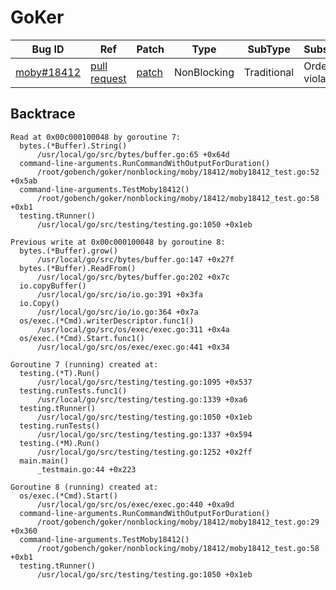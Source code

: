 
# GoKer

| Bug ID|  Ref | Patch | Type | SubType | SubsubType |
| ----  | ---- | ----  | ---- | ---- | ---- |
|[moby#18412]|[pull request]|[patch]| NonBlocking | Traditional | Order violation |

[moby#18412]:(moby18412_test.go)
[patch]:https://github.com/moby/moby/pull/18412/files
[pull request]:https://github.com/moby/moby/pull/18412
 

## Backtrace

```
Read at 0x00c000100048 by goroutine 7:
  bytes.(*Buffer).String()
      /usr/local/go/src/bytes/buffer.go:65 +0x64d
  command-line-arguments.RunCommandWithOutputForDuration()
      /root/gobench/goker/nonblocking/moby/18412/moby18412_test.go:52 +0x5ab
  command-line-arguments.TestMoby18412()
      /root/gobench/goker/nonblocking/moby/18412/moby18412_test.go:58 +0xb1
  testing.tRunner()
      /usr/local/go/src/testing/testing.go:1050 +0x1eb

Previous write at 0x00c000100048 by goroutine 8:
  bytes.(*Buffer).grow()
      /usr/local/go/src/bytes/buffer.go:147 +0x27f
  bytes.(*Buffer).ReadFrom()
      /usr/local/go/src/bytes/buffer.go:202 +0x7c
  io.copyBuffer()
      /usr/local/go/src/io/io.go:391 +0x3fa
  io.Copy()
      /usr/local/go/src/io/io.go:364 +0x7a
  os/exec.(*Cmd).writerDescriptor.func1()
      /usr/local/go/src/os/exec/exec.go:311 +0x4a
  os/exec.(*Cmd).Start.func1()
      /usr/local/go/src/os/exec/exec.go:441 +0x34

Goroutine 7 (running) created at:
  testing.(*T).Run()
      /usr/local/go/src/testing/testing.go:1095 +0x537
  testing.runTests.func1()
      /usr/local/go/src/testing/testing.go:1339 +0xa6
  testing.tRunner()
      /usr/local/go/src/testing/testing.go:1050 +0x1eb
  testing.runTests()
      /usr/local/go/src/testing/testing.go:1337 +0x594
  testing.(*M).Run()
      /usr/local/go/src/testing/testing.go:1252 +0x2ff
  main.main()
      _testmain.go:44 +0x223

Goroutine 8 (running) created at:
  os/exec.(*Cmd).Start()
      /usr/local/go/src/os/exec/exec.go:440 +0xa9d
  command-line-arguments.RunCommandWithOutputForDuration()
      /root/gobench/goker/nonblocking/moby/18412/moby18412_test.go:29 +0x360
  command-line-arguments.TestMoby18412()
      /root/gobench/goker/nonblocking/moby/18412/moby18412_test.go:58 +0xb1
  testing.tRunner()
      /usr/local/go/src/testing/testing.go:1050 +0x1eb
```


